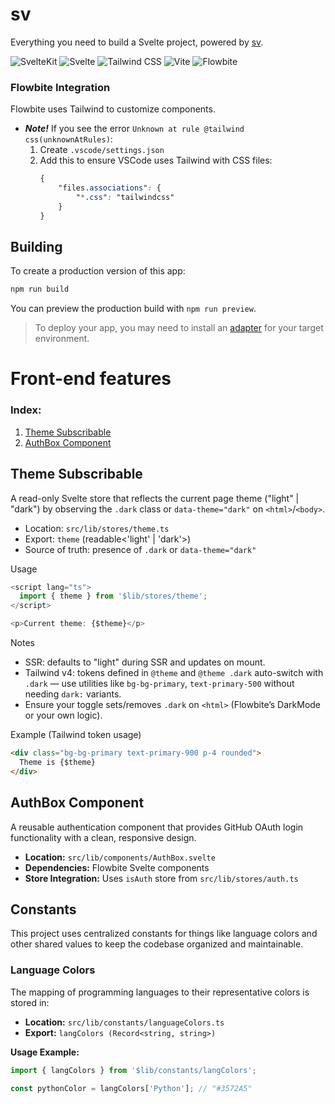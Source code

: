 # sv

Everything you need to build a Svelte project, powered by [sv](https://github.com/sveltejs/cli).

![SvelteKit](https://img.shields.io/badge/SvelteKit-2.22-FF3E00?logo=svelte&logoColor=white&style=for-the-badge)
![Svelte](https://img.shields.io/badge/Svelte-5.0.0-FF3E00?logo=svelte&logoColor=white&style=for-the-badge)
![Tailwind CSS](https://img.shields.io/badge/Tailwind_CSS-4.1.0-38B2AC?logo=tailwindcss&logoColor=white&style=for-the-badge)
![Vite](https://img.shields.io/badge/Vite-7.0.4-646CFF?logo=vite&logoColor=white&style=for-the-badge)
![Flowbite](https://img.shields.io/badge/Flowbite-3.1.2-0E7490?logo=flowbite&logoColor=white&style=for-the-badge)


### Flowbite Integration

Flowbite uses Tailwind to customize components.

* <strong><i>Note!</i></strong> If you see the error `Unknown at rule @tailwind css(unknownAtRules)`:
    1) Create `.vscode/settings.json`
    2) Add this to ensure VSCode uses Tailwind with CSS files:
        ```css
        {
            "files.associations": {
                "*.css": "tailwindcss"
            }
        }
        ```

## Building

To create a production version of this app:

```sh
npm run build
```

You can preview the production build with `npm run preview`.

> To deploy your app, you may need to install an [adapter](https://svelte.dev/docs/kit/adapters) for your target environment.

# Front-end features

### Index:

1) [Theme Subscribable](#Theme_Subscribable)
2) [AuthBox Component](#AuthBox_Component)

## Theme Subscribable

A read-only Svelte store that reflects the current page theme ("light" | "dark") by observing the `.dark` class or `data-theme="dark"` on `<html>`/`<body>`.

- Location: `src/lib/stores/theme.ts`
- Export: `theme` (readable<'light' | 'dark'>)
- Source of truth: presence of `.dark` or `data-theme="dark"`

Usage
```ts
<script lang="ts">
  import { theme } from '$lib/stores/theme';
</script>

<p>Current theme: {$theme}</p>
```

Notes
- SSR: defaults to "light" during SSR and updates on mount.
- Tailwind v4: tokens defined in `@theme` and `@theme .dark` auto-switch with `.dark` — use utilities like `bg-bg-primary`, `text-primary-500` without needing `dark:` variants.
- Ensure your toggle sets/removes `.dark` on `<html>` (Flowbite’s DarkMode or your own logic).

Example (Tailwind token usage)
```html
<div class="bg-bg-primary text-primary-900 p-4 rounded">
  Theme is {$theme}
</div>
```

## AuthBox Component

A reusable authentication component that provides GitHub OAuth login functionality with a clean, responsive design.

- **Location:** `src/lib/components/AuthBox.svelte`
- **Dependencies:** Flowbite Svelte components
- **Store Integration:** Uses `isAuth` store from `src/lib/stores/auth.ts`

## Constants

This project uses centralized constants for things like language colors and other shared values to keep the codebase organized and maintainable.

### Language Colors

The mapping of programming languages to their representative colors is stored in:

- **Location:** `src/lib/constants/languageColors.ts`
- **Export:** `langColors (Record<string, string>)`

**Usage Example:**
```ts
import { langColors } from '$lib/constants/langColors';

const pythonColor = langColors['Python']; // "#3572A5"
